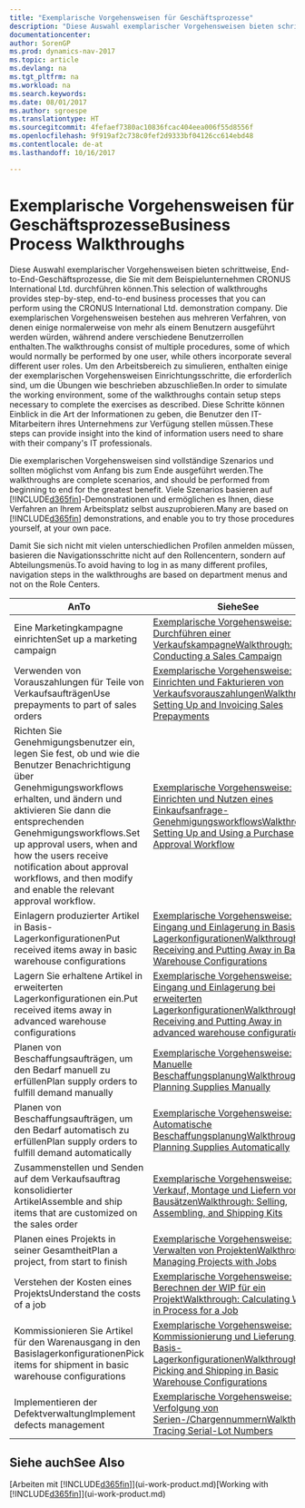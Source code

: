 ```yaml
---
title: "Exemplarische Vorgehensweisen für Geschäftsprozesse"
description: "Diese Auswahl exemplarischer Vorgehensweisen bieten schrittweise, End-to-End-Geschäftsprozesse, die Sie mit dem Beispielunternehmen CRONUS International Ltd. durchführen können. Die exemplarischen Vorgehensweisen bestehen aus mehreren Verfahren, von denen einige normalerweise von mehr als einem Benutzern ausgeführt werden würden, während andere verschiedene Benutzerrollen enthalten. Um den Arbeitsbereich zu simulieren, enthalten einige der exemplarischen Vorgehensweisen Einrichtungsschritte, die erforderlich sind, um die Übungen wie beschrieben abzuschließen. Diese Schritte können Einblick in die Art der Informationen zu geben, die Benutzer den IT-Mitarbeitern ihres Unternehmens zur Verfügung stellen müssen."
documentationcenter: 
author: SorenGP
ms.prod: dynamics-nav-2017
ms.topic: article
ms.devlang: na
ms.tgt_pltfrm: na
ms.workload: na
ms.search.keywords: 
ms.date: 08/01/2017
ms.author: sgroespe
ms.translationtype: HT
ms.sourcegitcommit: 4fefaef7380ac10836fcac404eea006f55d8556f
ms.openlocfilehash: 9f919af2c738c0fef2d9333bf04126cc614ebd48
ms.contentlocale: de-at
ms.lasthandoff: 10/16/2017

---
```

# <a name="business-process-walkthroughs"></a><span data-ttu-id="486ca-106">Exemplarische Vorgehensweisen für Geschäftsprozesse</span><span class="sxs-lookup"><span data-stu-id="486ca-106">Business Process Walkthroughs</span></span>
<span data-ttu-id="486ca-107">Diese Auswahl exemplarischer Vorgehensweisen bieten schrittweise, End-to-End-Geschäftsprozesse, die Sie mit dem Beispielunternehmen CRONUS International Ltd. durchführen können.</span><span class="sxs-lookup"><span data-stu-id="486ca-107">This selection of walkthroughs provides step-by-step, end-to-end business processes that you can perform using the CRONUS International Ltd. demonstration company.</span></span> <span data-ttu-id="486ca-108">Die exemplarischen Vorgehensweisen bestehen aus mehreren Verfahren, von denen einige normalerweise von mehr als einem Benutzern ausgeführt werden würden, während andere verschiedene Benutzerrollen enthalten.</span><span class="sxs-lookup"><span data-stu-id="486ca-108">The walkthroughs consist of multiple procedures, some of which would normally be performed by one user, while others incorporate several different user roles.</span></span> <span data-ttu-id="486ca-109">Um den Arbeitsbereich zu simulieren, enthalten einige der exemplarischen Vorgehensweisen Einrichtungsschritte, die erforderlich sind, um die Übungen wie beschrieben abzuschließen.</span><span class="sxs-lookup"><span data-stu-id="486ca-109">In order to simulate the working environment, some of the walkthroughs contain setup steps necessary to complete the exercises as described.</span></span> <span data-ttu-id="486ca-110">Diese Schritte können Einblick in die Art der Informationen zu geben, die Benutzer den IT-Mitarbeitern ihres Unternehmens zur Verfügung stellen müssen.</span><span class="sxs-lookup"><span data-stu-id="486ca-110">These steps can provide insight into the kind of information users need to share with their company's IT professionals.</span></span>  

 <span data-ttu-id="486ca-111">Die exemplarischen Vorgehensweisen sind vollständige Szenarios und sollten möglichst vom Anfang bis zum Ende ausgeführt werden.</span><span class="sxs-lookup"><span data-stu-id="486ca-111">The walkthroughs are complete scenarios, and should be performed from beginning to end for the greatest benefit.</span></span> <span data-ttu-id="486ca-112">Viele Szenarios basieren auf [!INCLUDE[d365fin](includes/d365fin_md.md)]-Demonstrationen und ermöglichen es Ihnen, diese Verfahren an Ihrem Arbeitsplatz selbst auszuprobieren.</span><span class="sxs-lookup"><span data-stu-id="486ca-112">Many are based on [!INCLUDE[d365fin](includes/d365fin_md.md)] demonstrations, and enable you to try those procedures yourself, at your own pace.</span></span>  

 <span data-ttu-id="486ca-113">Damit Sie sich nicht mit vielen unterschiedlichen Profilen anmelden müssen, basieren die Navigationsschritte nicht auf den Rollencentern, sondern auf Abteilungsmenüs.</span><span class="sxs-lookup"><span data-stu-id="486ca-113">To avoid having to log in as many different profiles, navigation steps in the walkthroughs are based on department menus and not on the Role Centers.</span></span>  

|<span data-ttu-id="486ca-114">An</span><span class="sxs-lookup"><span data-stu-id="486ca-114">To</span></span>|<span data-ttu-id="486ca-115">Siehe</span><span class="sxs-lookup"><span data-stu-id="486ca-115">See</span></span>|  
|--------|---------|  
|<span data-ttu-id="486ca-116">Eine Marketingkampagne einrichten</span><span class="sxs-lookup"><span data-stu-id="486ca-116">Set up a marketing campaign</span></span>|[<span data-ttu-id="486ca-117">Exemplarische Vorgehensweise: Durchführen einer Verkaufskampagne</span><span class="sxs-lookup"><span data-stu-id="486ca-117">Walkthrough: Conducting a Sales Campaign</span></span>](walkthrough-conducting-a-sales-campaign.md)|  
|<span data-ttu-id="486ca-118">Verwenden von Vorauszahlungen für Teile von Verkaufsaufträgen</span><span class="sxs-lookup"><span data-stu-id="486ca-118">Use prepayments to part of sales orders</span></span>|[<span data-ttu-id="486ca-119">Exemplarische Vorgehensweise: Einrichten und Fakturieren von Verkaufsvorauszahlungen</span><span class="sxs-lookup"><span data-stu-id="486ca-119">Walkthrough: Setting Up and Invoicing Sales Prepayments</span></span>](walkthrough-setting-up-and-invoicing-sales-prepayments.md)|  
|<span data-ttu-id="486ca-120">Richten Sie Genehmigungsbenutzer ein, legen Sie fest, ob und wie die Benutzer Benachrichtigung über Genehmigungsworkflows erhalten, und ändern und aktivieren Sie dann die entsprechenden Genehmigungsworkflows.</span><span class="sxs-lookup"><span data-stu-id="486ca-120">Set up approval users, when and how the users receive notification about approval workflows, and then modify and enable the relevant approval workflow.</span></span>|[<span data-ttu-id="486ca-121">Exemplarische Vorgehensweise: Einrichten und Nutzen eines Einkaufsanfrage-Genehmigungsworkflows</span><span class="sxs-lookup"><span data-stu-id="486ca-121">Walkthrough: Setting Up and Using a Purchase Approval Workflow</span></span>](walkthrough-setting-up-and-using-a-purchase-approval-workflow.md)|  
|<span data-ttu-id="486ca-122">Einlagern produzierter Artikel in Basis-Lagerkonfigurationen</span><span class="sxs-lookup"><span data-stu-id="486ca-122">Put received items away in basic warehouse configurations</span></span>|[<span data-ttu-id="486ca-123">Exemplarische Vorgehensweise: Eingang und Einlagerung in Basis-Lagerkonfigurationen</span><span class="sxs-lookup"><span data-stu-id="486ca-123">Walkthrough: Receiving and Putting Away in Basic Warehouse Configurations</span></span>](walkthrough-receiving-and-putting-away-in-basic-warehousing.md)|  
|<span data-ttu-id="486ca-124">Lagern Sie erhaltene Artikel in erweiterten Lagerkonfigurationen ein.</span><span class="sxs-lookup"><span data-stu-id="486ca-124">Put received items away in advanced warehouse configurations</span></span>|[<span data-ttu-id="486ca-125">Exemplarische Vorgehensweise: Eingang und Einlagerung bei erweiterten Lagerkonfigurationen</span><span class="sxs-lookup"><span data-stu-id="486ca-125">Walkthrough: Receiving and Putting Away in advanced warehouse configurations</span></span>](walkthrough-receiving-and-putting-away-in-advanced-warehousing.md)|  
|<span data-ttu-id="486ca-126">Planen von Beschaffungsaufträgen, um den Bedarf manuell zu erfüllen</span><span class="sxs-lookup"><span data-stu-id="486ca-126">Plan supply orders to fulfill demand manually</span></span>|[<span data-ttu-id="486ca-127">Exemplarische Vorgehensweise: Manuelle Beschaffungsplanung</span><span class="sxs-lookup"><span data-stu-id="486ca-127">Walkthrough: Planning Supplies Manually</span></span>](walkthrough-planning-supplies-manually.md)|  
|<span data-ttu-id="486ca-128">Planen von Beschaffungsaufträgen, um den Bedarf automatisch zu erfüllen</span><span class="sxs-lookup"><span data-stu-id="486ca-128">Plan supply orders to fulfill demand automatically</span></span>|[<span data-ttu-id="486ca-129">Exemplarische Vorgehensweise: Automatische Beschaffungsplanung</span><span class="sxs-lookup"><span data-stu-id="486ca-129">Walkthrough: Planning Supplies Automatically</span></span>](walkthrough-planning-supplies-automatically.md)|  
|<span data-ttu-id="486ca-130">Zusammenstellen und Senden auf dem Verkaufsauftrag konsolidierter Artikel</span><span class="sxs-lookup"><span data-stu-id="486ca-130">Assemble and ship items that are customized on the sales order</span></span>|[<span data-ttu-id="486ca-131">Exemplarische Vorgehensweise: Verkauf, Montage und Liefern von Bausätzen</span><span class="sxs-lookup"><span data-stu-id="486ca-131">Walkthrough: Selling, Assembling, and Shipping Kits</span></span>](walkthrough-selling-assembling-and-shipping-kits.md)|  
|<span data-ttu-id="486ca-132">Planen eines Projekts in seiner Gesamtheit</span><span class="sxs-lookup"><span data-stu-id="486ca-132">Plan a project, from start to finish</span></span>|[<span data-ttu-id="486ca-133">Exemplarische Vorgehensweise: Verwalten von Projekten</span><span class="sxs-lookup"><span data-stu-id="486ca-133">Walkthrough: Managing Projects with Jobs</span></span>](walkthrough-managing-projects-with-jobs.md)|  
|<span data-ttu-id="486ca-134">Verstehen der Kosten eines Projekts</span><span class="sxs-lookup"><span data-stu-id="486ca-134">Understand the costs of a job</span></span>|[<span data-ttu-id="486ca-135">Exemplarische Vorgehensweise: Berechnen der WIP für ein Projekt</span><span class="sxs-lookup"><span data-stu-id="486ca-135">Walkthrough: Calculating Work in Process for a Job</span></span>](walkthrough-calculating-work-in-process-for-a-job.md)|  
|<span data-ttu-id="486ca-136">Kommissionieren Sie Artikel für den Warenausgang in den Basislagerkonfigurationen</span><span class="sxs-lookup"><span data-stu-id="486ca-136">Pick items for shipment in basic warehouse configurations</span></span>|[<span data-ttu-id="486ca-137">Exemplarische Vorgehensweise: Kommissionierung und Lieferung in Basis-Lagerkonfigurationen</span><span class="sxs-lookup"><span data-stu-id="486ca-137">Walkthrough: Picking and Shipping in Basic Warehouse Configurations</span></span>](walkthrough-picking-and-shipping-in-basic-warehousing.md)|  
|<span data-ttu-id="486ca-138">Implementieren der Defektverwaltung</span><span class="sxs-lookup"><span data-stu-id="486ca-138">Implement defects management</span></span>|[<span data-ttu-id="486ca-139">Exemplarische Vorgehensweise: Verfolgung von Serien-/Chargennummern</span><span class="sxs-lookup"><span data-stu-id="486ca-139">Walkthrough: Tracing Serial-Lot Numbers</span></span>](walkthrough-tracing-serial-lot-numbers.md)|  

## <a name="see-also"></a><span data-ttu-id="486ca-140">Siehe auch</span><span class="sxs-lookup"><span data-stu-id="486ca-140">See Also</span></span>
<span data-ttu-id="486ca-141">[Arbeiten mit [!INCLUDE[d365fin](includes/d365fin_md.md)]](ui-work-product.md)</span><span class="sxs-lookup"><span data-stu-id="486ca-141">[Working with [!INCLUDE[d365fin](includes/d365fin_md.md)]](ui-work-product.md)</span></span>  

